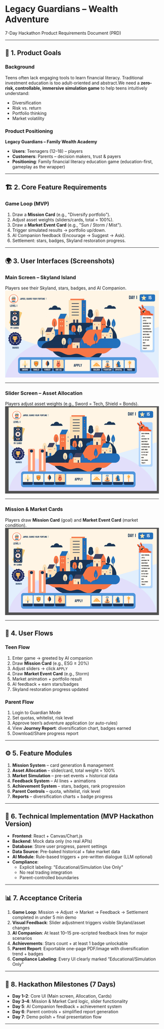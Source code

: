 # Legacy Guardians – Wealth Adventure

7-Day Hackathon Product Requirements Document (PRD)

---

## 🎯 1. Product Goals

### Background

Teens often lack engaging tools to learn financial literacy. Traditional investment education is too adult-oriented and abstract.We need a **zero-risk, controllable, immersive simulation game** to help teens intuitively understand:

- Diversification
- Risk vs. return
- Portfolio thinking
- Market volatility

### Product Positioning

**Legacy Guardians – Family Wealth Academy**

- **Users**: Teenagers (12–18) – players
- **Customers**: Parents – decision makers, trust & payers
- **Positioning**: Family financial literacy education game (education-first, gameplay as the wrapper)

---

## 🏗️ 2. Core Feature Requirements

### Game Loop (MVP)

1. Draw a **Mission Card** (e.g., "Diversify portfolio").
2. Adjust asset weights (sliders/cards, total = 100%).
3. Draw a **Market Event Card** (e.g., "Sun / Storm / Mist").
4. Trigger simulated results → portfolio up/down.
5. AI Companion feedback (Encourage → Suggest → Ask).
6. Settlement: stars, badges, Skyland restoration progress.

---

## 🌍 3. User Interfaces (Screenshots)

### Main Screen – Skyland Island

Players see their Skyland, stars, badges, and AI Companion.
![Main Screen](3.png)

---

### Slider Screen – Asset Allocation

Players adjust asset weights (e.g., Sword = Tech, Shield = Bonds).
![Slider Screen](1.png)

---

### Mission & Market Cards

Players draw **Mission Card** (goal) and **Market Event Card** (market condition).
![Mission and Market Cards](1.png)

---

## 👤 4. User Flows

### Teen Flow

1. Enter game → greeted by AI companion
2. Draw **Mission Card** (e.g., ESG ≥ 20%)
3. Adjust sliders → click `APPLY`
4. Draw **Market Event Card** (e.g., Storm)
5. Market animation + portfolio result
6. AI feedback + earn stars/badges
7. Skyland restoration progress updated

### Parent Flow

1. Login to Guardian Mode
2. Set quotas, whitelist, risk level
3. Approve teen’s adventure application (or auto-rules)
4. View **Journey Report**: diversification chart, badges earned
5. Download/Share progress report

---

## ⚙️ 5. Feature Modules

1. **Mission System** – card generation & management
2. **Asset Allocation** – slider/card, total weight = 100%
3. **Market Simulation** – pre-set events + historical data
4. **Feedback System** – AI lines + animations
5. **Achievement System** – stars, badges, rank progression
6. **Parent Controls** – quota, whitelist, risk level
7. **Reports** – diversification charts + badge progress

---

## 🔧 6. Technical Implementation (MVP Hackathon Version)

- **Frontend**: React + Canvas/Chart.js
- **Backend**: Mock data only (no real APIs)
- **Database**: Store user progress, parent settings
- **Data Source**: Pre-baked historical + fake market data
- **AI Module**: Rule-based triggers + pre-written dialogue (LLM optional)
- **Compliance**:
  - Explicit labeling: "Educational/Simulation Use Only"
  - No real trading integration
  - Parent-controlled boundaries

---

## 📊 7. Acceptance Criteria

1. **Game Loop**: Mission → Adjust → Market → Feedback → Settlement completed in under 5 min demo
2. **Visual Feedback**: Slider adjustment triggers visible Skyland/asset changes
3. **AI Companion**: At least 10–15 pre-scripted feedback lines for major scenarios
4. **Achievements**: Stars count + at least 1 badge unlockable
5. **Parent Report**: Exportable one-page PDF/image with diversification trend + badges
6. **Compliance Labeling**: Every UI clearly marked “Educational/Simulation Only”

---

## 🚀 8. Hackathon Milestones (7 Days)

- **Day 1–2**: Core UI (Main screen, Allocation, Cards)
- **Day 3–4**: Mission & Market Card logic, slider functionality
- **Day 5**: AI Companion feedback + achievement system
- **Day 6**: Parent controls + simplified report generation
- **Day 7**: Demo polish + final presentation flow

---
